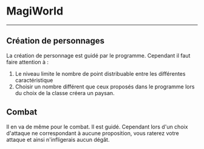 # MagiWorld
***
## Création de personnages
La création de personnage est guidé par le programme. Cependant il faut faire attention à :
1. Le niveau limite le nombre de point distribuable entre les différentes caractéristique
2. Choisir un nombre différent que ceux proposés dans le programme lors du choix de la classe créera un paysan.

## Combat
Il en va de même pour le combat. Il est guidé. Cependant lors d'un choix d'attaque ne correspondant à aucune proposition, vous raterez votre attaque et ainsi n'infligerais aucun dégât.